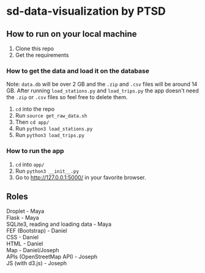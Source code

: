 # sd-data-visualization by PTSD

## How to run on your local machine
1. Clone this repo
1. Get the requirements

### How to get the data and load it on the database
Note: `data.db` will be over 2 GB and the `.zip` and `.csv`
files will be around 14 GB. After running `load_stations.py`
and `load_trips.py` the app doesn't need the `.zip` or `.csv`
 files so feel free to delete them.

1. `cd` into the repo
1. Run `source get_raw_data.sh`
1. Then `cd app/`
1. Run `python3 load_stations.py`
1. Run `python3 load_trips.py`

### How to run the app
1. `cd` into `app/`
1. Run `python3 __init__.py`
1. Go to http://127.0.0.1:5000/ in your favorite browser.

## Roles
Droplet - Maya  
Flask - Maya  
SQLite3, reading and loading data - Maya  
FEF (Bootstrap) - Daniel  
CSS - Daniel  
HTML - Daniel  
Map - Daniel/Joseph  
APIs (OpenStreetMap API) - Joseph  
JS (with d3.js) - Joseph  
